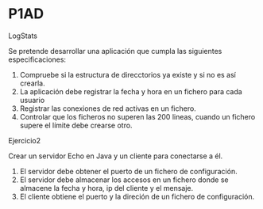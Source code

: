 # P1AD
LogStats

Se pretende desarrollar una aplicación que cumpla las siguientes especificaciones:

  1. Compruebe si la estructura de direcctorios ya existe y si no es así crearla.
  2. La aplicación debe registrar la fecha y hora en un fichero para cada usuario
  3. Registrar las conexiones de red activas en un fichero.
  4. Controlar que los ficheros no superen las 200 lineas, cuando un fichero supere el límite debe crearse otro.
  
Ejercicio2

Crear un servidor Echo en Java y un cliente para conectarse a él.
  1. El servidor debe obtener el puerto de un fichero de configuración.
  2. El servidor debe almacenar los accesos en un fichero donde se almacene la fecha y hora, ip del cliente y el mensaje.
  3. El cliente obtiene el puerto y la direción de un fichero de configuración.

